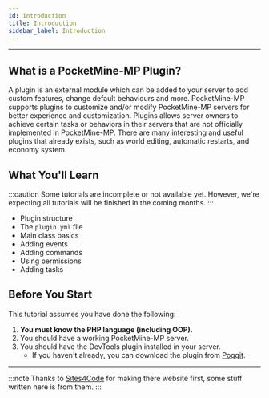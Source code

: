 ```yaml
---
id: introduction
title: Introduction
sidebar_label: Introduction
---
```

___

## What is a PocketMine-MP Plugin?

A plugin is an external module which can be added to your server to add custom features, change default behaviours and more. PocketMine-MP supports plugins to customize and/or modify PocketMine-MP servers for better experience and customization. Plugins allows server owners to achieve certain tasks or behaviors in their servers that are not officially implemented in PocketMine-MP. There are many interesting and useful plugins that already exists, such as world editing, automatic restarts, and economy system.

## What You'll Learn

:::caution
Some tutorials are incomplete or not available yet. However, we're expecting all tutorials will be finished in the coming months.
:::

- Plugin structure
- The `plugin.yml` file
- Main class basics
- Adding events
- Adding commands
- Using permissions
- Adding tasks

## Before You Start

This tutorial assumes you have done the following:

1. **You must know the PHP language (including OOP).**
2. You should have a working PocketMine-MP server.
3. You should have the DevTools plugin installed in your server.
   - If you haven't already, you can download the plugin from [Poggit](https://poggit.pmmp.io/p/DevTools).

___

:::note
Thanks to [Sites4Code](https://sites4code.github.io/MCPE/) for making there website first, some stuff written here is from them.
:::
